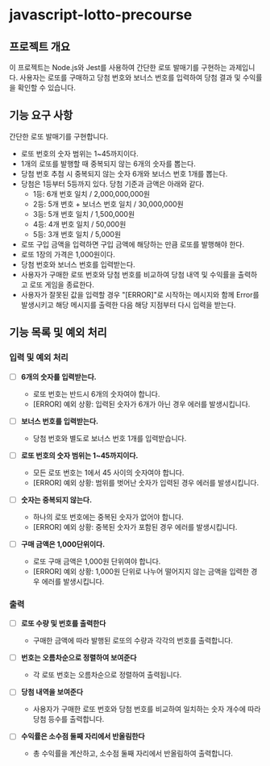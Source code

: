 # javascript-lotto-precourse

## **프로젝트 개요**

이 프로젝트는 Node.js와 Jest를 사용하여 간단한 로또 발매기를 구현하는 과제입니다. 사용자는 로또를 구매하고 당첨 번호와 보너스 번호를 입력하여 당첨 결과 및 수익률을 확인할 수 있습니다.

## **기능 요구 사항**

간단한 로또 발매기를 구현합니다.

- 로또 번호의 숫자 범위는 1~45까지이다.
- 1개의 로또를 발행할 때 중복되지 않는 6개의 숫자를 뽑는다.
- 당첨 번호 추첨 시 중복되지 않는 숫자 6개와 보너스 번호 1개를 뽑는다.
- 당첨은 1등부터 5등까지 있다. 당첨 기준과 금액은 아래와 같다.
  - 1등: 6개 번호 일치 / 2,000,000,000원
  - 2등: 5개 번호 + 보너스 번호 일치 / 30,000,000원
  - 3등: 5개 번호 일치 / 1,500,000원
  - 4등: 4개 번호 일치 / 50,000원
  - 5등: 3개 번호 일치 / 5,000원
- 로또 구입 금액을 입력하면 구입 금액에 해당하는 만큼 로또를 발행해야 한다.
- 로또 1장의 가격은 1,000원이다.
- 당첨 번호와 보너스 번호를 입력받는다.
- 사용자가 구매한 로또 번호와 당첨 번호를 비교하여 당첨 내역 및 수익률을 출력하고 로또 게임을 종료한다.
- 사용자가 잘못된 값을 입력할 경우 "[ERROR]"로 시작하는 메시지와 함께 Error를 발생시키고 해당 메시지를 출력한 다음 해당 지점부터 다시 입력을 받는다.

## **기능 목록 및 예외 처리**

### 입력 및 예외 처리

- [ ] **6개의 숫자를 입력받는다.**
  - 로또 번호는 반드시 6개의 숫자여야 합니다. 
  - [ERROR] 예외 상황: 입력된 숫자가 6개가 아닌 경우 에러를 발생시킵니다.
  
- [ ] **보너스 번호를 입력받는다.**
  - 당첨 번호와 별도로 보너스 번호 1개를 입력받습니다.
  
- [ ] **로또 번호의 숫자 범위는 1~45까지이다.**
  - 모든 로또 번호는 1에서 45 사이의 숫자여야 합니다.
  - [ERROR] 예외 상황: 범위를 벗어난 숫자가 입력된 경우 에러를 발생시킵니다.

- [ ] **숫자는 중복되지 않는다.**
  - 하나의 로또 번호에는 중복된 숫자가 없어야 합니다.
  - [ERROR] 예외 상황: 중복된 숫자가 포함된 경우 에러를 발생시킵니다.

- [ ] **구매 금액은 1,000단위이다.**
  - 로또 구매 금액은 1,000원 단위여야 합니다.
  - [ERROR] 예외 상황: 1,000원 단위로 나누어 떨어지지 않는 금액을 입력한 경우 에러를 발생시킵니다.

### 출력

- [ ] **로또 수량 및 번호를 출력한다**
  - 구매한 금액에 따라 발행된 로또의 수량과 각각의 번호를 출력합니다.

- [ ] **번호는 오름차순으로 정렬하여 보여준다**
  - 각 로또 번호는 오름차순으로 정렬하여 출력됩니다.

- [ ] **당첨 내역을 보여준다**
  - 사용자가 구매한 로또 번호와 당첨 번호를 비교하여 일치하는 숫자 개수에 따라 당첨 등수를 출력합니다.

- [ ] **수익률은 소수점 둘째 자리에서 반올림한다**
  - 총 수익률을 계산하고, 소수점 둘째 자리에서 반올림하여 출력합니다.
